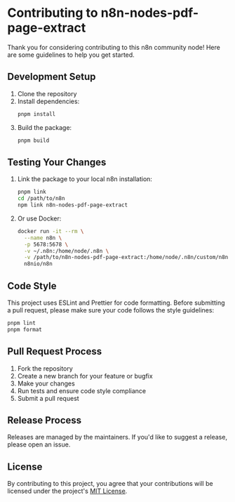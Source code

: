# Contributing to n8n-nodes-pdf-page-extract

Thank you for considering contributing to this n8n community node! Here are some guidelines to help you get started.

## Development Setup

1. Clone the repository
2. Install dependencies:
   ```bash
   pnpm install
   ```
3. Build the package:
   ```bash
   pnpm build
   ```

## Testing Your Changes

1. Link the package to your local n8n installation:
   ```bash
   pnpm link
   cd /path/to/n8n
   npm link n8n-nodes-pdf-page-extract
   ```

2. Or use Docker:
   ```bash
   docker run -it --rm \
     --name n8n \
     -p 5678:5678 \
     -v ~/.n8n:/home/node/.n8n \
     -v /path/to/n8n-nodes-pdf-page-extract:/home/node/.n8n/custom/n8n-nodes-pdf-page-extract \
     n8nio/n8n
   ```

## Code Style

This project uses ESLint and Prettier for code formatting. Before submitting a pull request, please make sure your code follows the style guidelines:

```bash
pnpm lint
pnpm format
```

## Pull Request Process

1. Fork the repository
2. Create a new branch for your feature or bugfix
3. Make your changes
4. Run tests and ensure code style compliance
5. Submit a pull request

## Release Process

Releases are managed by the maintainers. If you'd like to suggest a release, please open an issue.

## License

By contributing to this project, you agree that your contributions will be licensed under the project's [MIT License](LICENSE.md).
